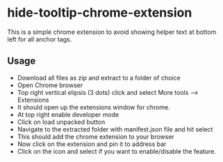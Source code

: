 # hide-tooltip-chrome-extension
This is a simple chrome extension to avoid showing helper text at bottom left for all anchor tags.

## Usage
- Download all files as zip and extract to a folder of choice
- Open Chrome browser
- Top right vertical elipsis (3 dots) click and select More tools --> Extensions
- It should open up the extensions window for chrome.
- At top right enable developer mode
- Click on load unpacked button
- Navigate to the extracted folder with manifest.json file and hit select
- This should add the chrome extension to your browser
- Now click on the extension and pin it to address bar
- Click on the icon and select if you want to enable/disable the feature.
